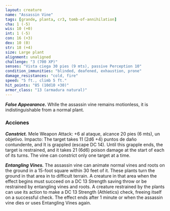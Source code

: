 ```yaml
---
layout: creature
name: "Assassin Vine"
tags: [grande, planta, cr3, tomb-of-annihilation]
cha: 1 (-5)
wis: 10 (+0)
int: 1 (-5)
con: 16 (+3)
dex: 10 (0)
str: 18 (+4)
size: Large plant
alignment: unaligned
challenge: "3 (700 XP)"
senses: "Vista ciega 30 pies (9 mts), passive Perception 10"
condition_immunities: "blinded, deafened, exhaustion, prone"
damage_resistances: "cold, fire"
speed: "5 ft., climb 5 ft."
hit_points: "85 (10d10 +30)"
armor_class: "13 (armadura natural)"
---
```


***False Appearance.*** Whlle the assassin vine remains motionless, it is indistinguishable from a normal plant.

### Acciones

***Constrict.***  Mele Weapon Attack: +6 al ataque, alcance 20 pies (6 mts), un objetivo. Impacto: The target takes 11 (2d6 +4) puntos de daño contundente, and It is grappled (escape DC 14). Until this grapple ends, the target is restrained, and it takes 21 (6d6) poison damage at the start of each of its turns. The vine can constrict only one target at a time.

***Entangling Vines.*** The assassin vine can animate normal vines and roots on the ground in a 15-foot square within 30 feet of it. These plants turn the ground in that area in to difficult terrain. A creature in that area when the effect begins must succeed on a DC 13 Strength saving throw or be restrained by entangling vines and roots. A creature restrained by the plants can use its action to make a DC 13 Strength (Athletics) check, freeing itself on a successful check. The effect ends after 1 minute or when the assassin vine dies or uses Entangling Vines again.